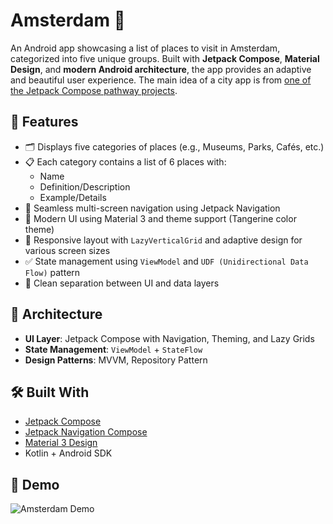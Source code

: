 # Amsterdam 🌆

An Android app showcasing a list of places to visit in Amsterdam, categorized into five unique groups. Built with **Jetpack Compose**, **Material Design**, and **modern Android architecture**, the app provides an adaptive and beautiful user experience. The main idea of a city app is from [one of the Jetpack Compose pathway projects](https://developer.android.com/codelabs/basic-android-kotlin-compose-my-city?continue=https%3A%2F%2Fdeveloper.android.com%2Fcourses%2Fpathways%2Fandroid-basics-compose-unit-4-pathway-3%3F_gl%3D1*sigghc*_up*MQ..*_ga*NDE2MDg0OTYwLjE3MzQxMDc0NTY.*_ga_6HH9YJMN9M*MTczNDExNTczOC4yLjAuMTczNDExNTczOC4wLjAuMTkyODE1MzA3Mw..%23codelab-https%3A%2F%2Fdeveloper.android.com%2Fcodelabs%2Fbasic-android-kotlin-compose-my-city&_gl=1*bu0u6x*_up*MQ..*_ga*Mzk1NjA4ODQwLjE3MzQ1NDQyOTU.*_ga_6HH9YJMN9M*MTczNDU0NDI5NS4xLjAuMTczNDU0NDI5NS4wLjAuNzQyNzI3NjY1#0).


## 📱 Features

- 🗂️ Displays five categories of places (e.g., Museums, Parks, Cafés, etc.)
- 📋 Each category contains a list of 6 places with:
  - Name
  - Definition/Description
  - Example/Details
- 🧭 Seamless multi-screen navigation using Jetpack Navigation
- 🎨 Modern UI using Material 3 and theme support (Tangerine color theme)
- 📐 Responsive layout with `LazyVerticalGrid` and adaptive design for various screen sizes
- ✅ State management using `ViewModel` and `UDF (Unidirectional Data Flow)` pattern
- 🔄 Clean separation between UI and data layers

## 🧱 Architecture

- **UI Layer**: Jetpack Compose with Navigation, Theming, and Lazy Grids
- **State Management**: `ViewModel` + `StateFlow`
- **Design Patterns**: MVVM, Repository Pattern

## 🛠️ Built With

- [Jetpack Compose](https://developer.android.com/jetpack/compose)
- [Jetpack Navigation Compose](https://developer.android.com/jetpack/compose/navigation)
- [Material 3 Design](https://m3.material.io/)
- Kotlin + Android SDK

## 🎥 Demo
![Amsterdam Demo](demo.gif)
